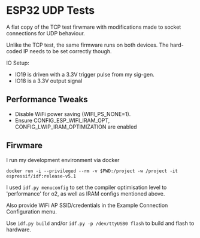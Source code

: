 # ESP32 UDP Tests

A flat copy of the TCP test firwmare with modifications made to socket connections for UDP behaviour.

Unlike the TCP test, the same firmware runs on both devices. The hard-coded IP needs to be set correctly though.

IO Setup:

- IO19 is driven with a 3.3V trigger pulse from my sig-gen.
- IO18 is a 3.3V output signal

## Performance Tweaks

- Disable WiFi power saving (WIFI_PS_NONE=1).
- Ensure CONFIG_ESP_WIFI_IRAM_OPT, CONFIG_LWIP_IRAM_OPTIMIZATION are enabled 

## Firwmare

I run my development environment via docker

`docker run -i --privileged --rm -v $PWD:/project -w /project -it espressif/idf:release-v5.1`

I used `idf.py menuconfig` to set the compiler optimisation level to 'performance' for o2, as well as IRAM configs mentioned above.

Also provide WiFi AP SSID/credentials in the Example Connection Configuration menu.

Use `idf.py build` and/or `idf.py -p /dev/ttyUSB0 flash` to build and flash to hardware.

